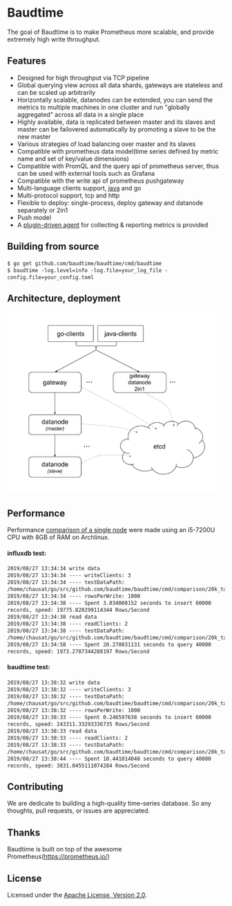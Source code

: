 # Baudtime

The goal of Baudtime is to make Prometheus more scalable, and provide extremely high write throughput.

## Features
* Designed for high throughput via TCP pipeline
* Global querying view across all data shards, gateways are stateless and can be scaled up arbitrarily
* Horizontally scalable, datanodes can be extended, you can send the metrics to multiple machines in one cluster and run "globally aggregated" across all data in a single place
* Highly available, data is replicated between master and its slaves and master can be failovered automatically by promoting a slave to be the new master
* Various strategies of load balancing over master and its slaves
* Compatible with prometheus data model(time series defined by metric name and set of key/value dimensions)
* Compatible with PromQL and the query api of prometheus server, thus can be used with external tools such as Grafana
* Compatible with the write api of prometheus pushgateway
* Multi-language clients support, [java](https://github.com/baudtime/client_java) and go
* Multi-protocol support, tcp and http
* Flexible to deploy: single-process, deploy gateway and datanode separately or 2in1
* Push model
* A [plugin-driven agent](https://github.com/baudtime/agent) for collecting & reporting metrics is provided

## Building from source
    $ go get github.com/baudtime/baudtime/cmd/baudtime
    $ baudtime -log.level=info -log.file=your_log_file -config.file=your_config.toml

## Architecture, deployment
![architecture](https://raw.githubusercontent.com/baudtime/baudtime.github.io/master/baudtime.png)

## Performance
Performance [comparison of a single node](https://github.com/baudtime/baudtime/tree/master/cmd/comparison) were made using an i5-7200U CPU with 8GB of RAM on Archlinux.
#### influxdb test:
```
2019/08/27 13:34:34 write data
2019/08/27 13:34:34 ---- writeClients: 3
2019/08/27 13:34:34 ---- testDataPath: /home/chausat/go/src/github.com/baudtime/baudtime/cmd/comparison/20k_tags.json
2019/08/27 13:34:34 ---- rowsPerWrite: 1000
2019/08/27 13:34:38 ---- Spent 3.034008152 seconds to insert 60000 records, speed: 19775.820299114344 Rows/Second
2019/08/27 13:34:38 read data
2019/08/27 13:34:38 ---- readClients: 2
2019/08/27 13:34:38 ---- testDataPath: /home/chausat/go/src/github.com/baudtime/baudtime/cmd/comparison/20k_tags.json
2019/08/27 13:34:58 ---- Spent 20.270831131 seconds to query 40000 records, speed: 1973.2787344288197 Rows/Second
```
#### baudtime test:
```
2019/08/27 13:38:32 write data
2019/08/27 13:38:32 ---- writeClients: 3
2019/08/27 13:38:32 ---- testDataPath: /home/chausat/go/src/github.com/baudtime/baudtime/cmd/comparison/20k_tags.json
2019/08/27 13:38:32 ---- rowsPerWrite: 1000
2019/08/27 13:38:33 ---- Spent 0.246597638 seconds to insert 60000 records, speed: 243311.33293336735 Rows/Second
2019/08/27 13:38:33 read data
2019/08/27 13:38:33 ---- readClients: 2
2019/08/27 13:38:33 ---- testDataPath: /home/chausat/go/src/github.com/baudtime/baudtime/cmd/comparison/20k_tags.json
2019/08/27 13:38:44 ---- Spent 10.441014048 seconds to query 40000 records, speed: 3831.0455111074284 Rows/Second
```


## Contributing
We are dedicate to building a high-quality time-series database. So any thoughts, pull requests, or issues are appreciated.

## Thanks
Baudtime is built on top of the awesome Prometheus(https://prometheus.io/)

## License
Licensed under the [Apache License, Version 2.0](https://www.apache.org/licenses/LICENSE-2.0).
